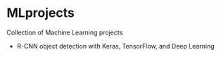 # MLprojects
Collection of Machine Learning projects

- R-CNN object detection with Keras, TensorFlow, and Deep Learning
